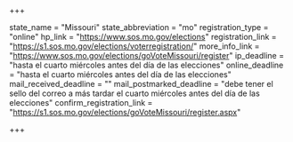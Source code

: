 +++

state_name = "Missouri"
state_abbreviation = "mo"
registration_type = "online"
hp_link = "https://www.sos.mo.gov/elections"
registration_link = "https://s1.sos.mo.gov/elections/voterregistration/"
more_info_link = "https://www.sos.mo.gov/elections/goVoteMissouri/register"
ip_deadline = "hasta el cuarto miércoles antes del día de las elecciones"
online_deadline = "hasta el cuarto miércoles antes del día de las elecciones"
mail_received_deadline = ""
mail_postmarked_deadline = "debe tener el sello del correo a más tardar el cuarto miércoles antes del día de las elecciones"
confirm_registration_link = "https://s1.sos.mo.gov/elections/goVoteMissouri/register.aspx"

+++